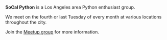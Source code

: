 ---
---


**SoCal Python** is a Los Angeles area Python enthusiast group.

We meet on the fourth or last Tuesday of every month at various locations throughout the city.

Join the [Meetup group](https://www.meetup.com/socalpython/) for more information.
